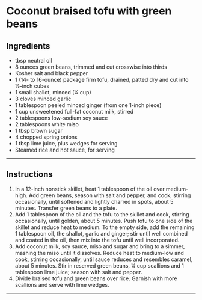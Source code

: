 
# Coconut braised tofu with green beans

## Ingredients

- tbsp neutral oil
- 8 ounces green beans, trimmed and cut crosswise into thirds
- Kosher salt and black pepper
- 1 (14- to 16-ounce) package firm tofu, drained, patted dry and cut into ½-inch cubes
- 1 small shallot, minced (¼ cup)
- 3 cloves minced garlic
- 1 tablespoon peeled minced ginger (from one 1-inch piece)
- 1 cup unsweetened full-fat coconut milk, stirred
- 2 tablespoons low-sodium soy sauce
- 2 tablespoons white miso
- 1 tbsp brown sugar
- 4 chopped spring onions
- 1 tbsp lime juice, plus wedges for serving
- Steamed rice and hot sauce, for serving

---

## Instructions

1. In a 12-inch nonstick skillet, heat 1 tablespoon of the oil over medium-high. Add green beans, season with salt and pepper, and cook, stirring occasionally, until softened and lightly charred in spots, about 5 minutes. Transfer green beans to a plate.
2. Add 1 tablespoon of the oil and the tofu to the skillet and cook, stirring occasionally, until golden, about 5 minutes. Push tofu to one side of the skillet and reduce heat to medium. To the empty side, add the remaining 1 tablespoon oil, the shallot, garlic and ginger; stir until well combined and coated in the oil, then mix into the tofu until well incorporated.
3. Add coconut milk, soy sauce, miso and sugar and bring to a simmer, mashing the miso until it dissolves. Reduce heat to medium-low and cook, stirring occasionally, until sauce reduces and resembles caramel, about 5 minutes. Stir in reserved green beans, ¼ cup scallions and 1 tablespoon lime juice; season with salt and pepper.
4. Divide braised tofu and green beans over rice. Garnish with more scallions and serve with lime wedges.

---
